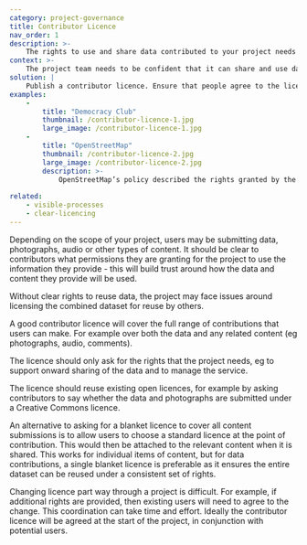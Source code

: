 ```yaml
---
category: project-governance
title: Contributor Licence
nav_order: 1
description: >-
    The rights to use and share data contributed to your project needs to be understood by everyone.
context: >-
    The project team needs to be confident that it can share and use data provided by contributors. Contributors need to be clear about the permissions they are giving to reuse the data and content they are providing to the project
solution: |
    Publish a contributor licence. Ensure that people agree to the licence before making their first contribution to the project.
examples:
    -
        title: "Democracy Club"
        thumbnail: /contributor-licence-1.jpg
        large_image: /contributor-licence-1.jpg
    -
        title: "OpenStreetMap"
        thumbnail: /contributor-licence-2.jpg
        large_image: /contributor-licence-2.jpg
        description: >-
            OpenStreetMap’s policy described the rights granted by the contributor to the organisation
    
related:
    - visible-processes
    - clear-licencing
---
```


Depending on the scope of your project, users may be submitting data, photographs, audio or other types of content. It should be clear to contributors what permissions they are granting for the project to use the information they provide - this will build trust around how the data and content they provide will be used.

Without clear rights to reuse data, the project may face issues around licensing the combined dataset for reuse by others.

A good contributor licence will cover the full range of contributions that users can make. For example over both the data and any related content (eg photographs, audio, comments).

The licence should only ask for the rights that the project needs, eg to support onward sharing of the data and to manage the service. 

The licence should reuse existing open licences, for example by asking contributors to say whether the data and photographs are submitted under a Creative Commons licence.

An alternative to asking for a blanket licence to cover all content submissions is to allow users to choose a standard licence at the point of contribution. This would then be attached to the relevant content when it is shared. This works for individual items of content, but for data contributions, a single blanket licence is preferable as it ensures the entire dataset can be reused under a consistent set of rights.

Changing licence part way through a project is difficult. For example, if additional rights are provided, then existing users will need to agree to the change. This coordination can take time and effort. Ideally the contributor licence will be agreed at the start of the project, in conjunction with potential users.